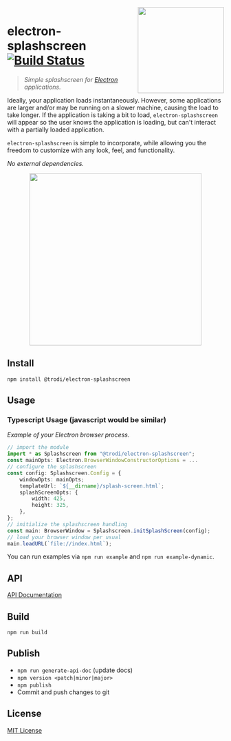 <img src="https://raw.githubusercontent.com/trodi/electron-splashscreen/master/icon.svg?sanitize=true" width="200" height="200" align="right" />

# electron-splashscreen [![Build Status](https://travis-ci.org/trodi/electron-splashscreen.svg)](https://travis-ci.org/trodi/electron-splashscreen)

> *Simple splashscreen for [Electron](http://electron.atom.io) applications.*

Ideally, your application loads instantaneously. However, some applications are larger and/or may be running on a slower machine, causing the load to take longer. If the application is taking a bit to load, `electron-splashscreen` will appear so the user knows the application is loading, but can't interact with a partially loaded application.

`electron-splashscreen` is simple to incorporate, while allowing you the freedom to customize with any look, feel, and functionality.

*No external dependencies.*

<p align="center"><img src="https://raw.githubusercontent.com/trodi/electron-splashscreen/master/demo.gif" width="400"></p>

## Install

```shell
npm install @trodi/electron-splashscreen
```

## Usage

### Typescript Usage (javascript would be similar)

*Example of your Electron browser process.*

```typescript
// import the module
import * as Splashscreen from "@trodi/electron-splashscreen";
const mainOpts: Electron.BrowserWindowConstructorOptions = ...
// configure the splashscreen
const config: Splashscreen.Config = {
    windowOpts: mainOpts;
    templateUrl: `${__dirname}/splash-screen.html`;
    splashScreenOpts: {
        width: 425,
        height: 325,
    },
};
// initialize the splashscreen handling
const main: BrowserWindow = Splashscreen.initSplashScreen(config);
// load your browser window per usual
main.loadURL(`file://index.html`);
```

You can run examples via `npm run example` and `npm run example-dynamic`.

## API

[API Documentation](https://github.com/trodi/electron-splashscreen/blob/master/api-doc/README.md)

## Build

`npm run build`

## Publish

* `npm run generate-api-doc` (update docs)
* `npm version <patch|minor|major>`
* `npm publish`
* Commit and push changes to git

## License

[MIT License](LICENSE)
